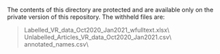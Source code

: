 The contents of this directory are protected and are available only on the private version of this repository.
The withheld files are:
> Labelled_VR_data_Oct2020_Jan2021_wfulltext.xlsx\\
> Unlabelled_Articles_VR_data_Oct2020_Jan2021.csv\\
> annotated_names.csv\\
